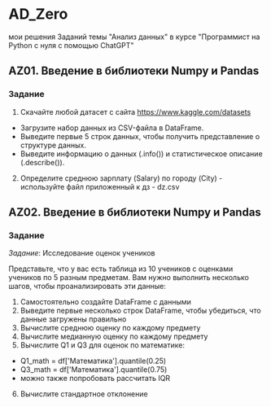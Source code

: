 # AD_Zero
мои решения Заданий темы "Анализ данных" в курсе "Программист на Python с нуля с помощью ChatGPT"

## AZ01. Введение в библиотеки Numpy и Pandas

### Задание

1. Скачайте любой датасет с сайта https://www.kaggle.com/datasets
 * Загрузите набор данных из CSV-файла в DataFrame.
 * Выведите первые 5 строк данных, чтобы получить представление о структуре данных.
 * Выведите информацию о данных (.info()) и статистическое описание (.describe()).
2. Определите среднюю зарплату (Salary) по городу (City) - используйте файл приложенный к дз - dz.csv​

## AZ02. Введение в библиотеки Numpy и Pandas

### Задание

*Задание*: Исследование оценок учеников

Представьте, что у вас есть таблица из 10 учеников с оценками учеников по 5 разным предметам. Вам нужно выполнить несколько шагов, чтобы проанализировать эти данные:

1. Самостоятельно создайте DataFrame с данными
2. Выведите первые несколько строк DataFrame, чтобы убедиться, что данные загружены правильно
3. Вычислите среднюю оценку по каждому предмету
4. Вычислите медианную оценку по каждому предмету
5. Вычислите Q1 и Q3 для оценок по математике:
  * Q1_math = df['Математика'].quantile(0.25)
  * Q3_math = df['Математика'].quantile(0.75)
  * можно также попробовать рассчитать IQR
6. Вычислите стандартное отклонение
